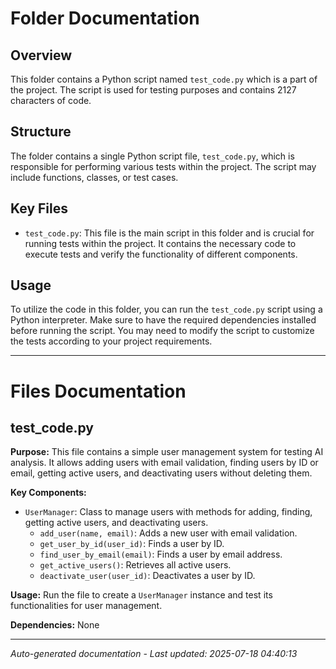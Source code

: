 # Folder Documentation

## Overview
This folder contains a Python script named `test_code.py` which is a part of the project. The script is used for testing purposes and contains 2127 characters of code.

## Structure
The folder contains a single Python script file, `test_code.py`, which is responsible for performing various tests within the project. The script may include functions, classes, or test cases.

## Key Files
- `test_code.py`: This file is the main script in this folder and is crucial for running tests within the project. It contains the necessary code to execute tests and verify the functionality of different components.

## Usage
To utilize the code in this folder, you can run the `test_code.py` script using a Python interpreter. Make sure to have the required dependencies installed before running the script. You may need to modify the script to customize the tests according to your project requirements.

---

# Files Documentation

## test_code.py

**Purpose:** This file contains a simple user management system for testing AI analysis. It allows adding users with email validation, finding users by ID or email, getting active users, and deactivating users without deleting them.

**Key Components:**
- `UserManager`: Class to manage users with methods for adding, finding, getting active users, and deactivating users.
  - `add_user(name, email)`: Adds a new user with email validation.
  - `get_user_by_id(user_id)`: Finds a user by ID.
  - `find_user_by_email(email)`: Finds a user by email address.
  - `get_active_users()`: Retrieves all active users.
  - `deactivate_user(user_id)`: Deactivates a user by ID.
  
**Usage:** Run the file to create a `UserManager` instance and test its functionalities for user management.

**Dependencies:** None

---
*Auto-generated documentation - Last updated: 2025-07-18 04:40:13*
